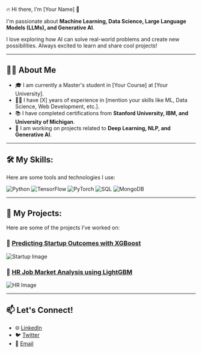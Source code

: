 🔥 Hi there, I'm [Your Name] 👋

I'm passionate about **Machine Learning, Data Science, Large Language Models (LLMs), and Generative AI**.

I love exploring how AI can solve real-world problems and create new possibilities. Always excited to learn and share cool projects!

---

## 🧑‍💻 About Me

- 🎓 I am currently a Master's student in [Your Course] at [Your University].
- 👨‍💻 I have [X] years of experience in [mention your skills like ML, Data Science, Web Development, etc.].
- 📚 I have completed certifications from **Stanford University, IBM, and University of Michigan**.
- 🔭 I am working on projects related to **Deep Learning, NLP, and Generative AI**.

---

## 🛠 My Skills:
Here are some tools and technologies I use:

![Python](https://img.shields.io/badge/-Python-3776AB?style=flat&logo=python&logoColor=white)
![TensorFlow](https://img.shields.io/badge/-TensorFlow-FF6F00?style=flat&logo=tensorflow&logoColor=white)
![PyTorch](https://img.shields.io/badge/-PyTorch-EE4C2C?style=flat&logo=pytorch&logoColor=white)
![SQL](https://img.shields.io/badge/-SQL-4479A1?style=flat&logo=sqlite&logoColor=white)
![MongoDB](https://img.shields.io/badge/-MongoDB-4EA94B?style=flat&logo=mongodb&logoColor=white)

---

## 🚀 My Projects:
Here are some of the projects I’ve worked on:

### 📌 [Predicting Startup Outcomes with XGBoost](https://github.com/yourusername/startup-prediction)
![Startup Image](https://user-images.githubusercontent.com/.../startup-image.png)

### 📌 [HR Job Market Analysis using LightGBM](https://github.com/yourusername/hr-job-analysis)
![HR Image](https://user-images.githubusercontent.com/.../hr-image.png)

---

## 📫 Let's Connect!
- 🌐 [LinkedIn](https://linkedin.com/in/yourprofile)
- 🐦 [Twitter](https://twitter.com/yourhandle)
- 📧 [Email](mailto:your-email@example.com)

